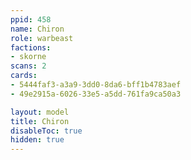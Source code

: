 ```yaml
---
ppid: 458
name: Chiron
role: warbeast
factions:
- skorne
scans: 2
cards:
- 5444faf3-a3a9-3dd0-8da6-bff1b4783aef
- 49e2915a-6026-33e5-a5dd-761fa9ca50a3

layout: model
title: Chiron
disableToc: true
hidden: true
---
```

